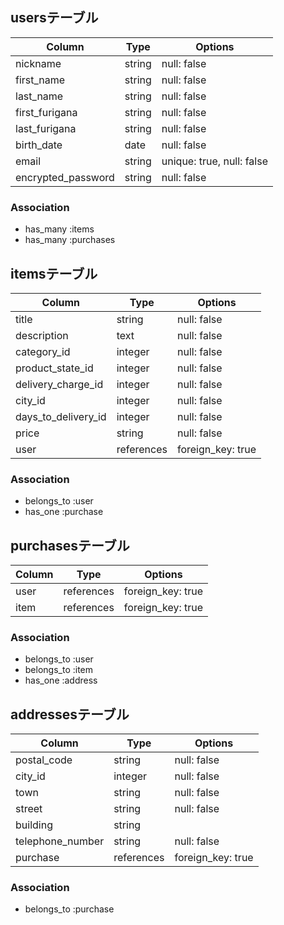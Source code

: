 ## usersテーブル

|Column              |Type   |Options                  |
|--------------------|-------|-------------------------|
|nickname            |string |null: false              |
|first_name          |string |null: false              |
|last_name           |string |null: false              |
|first_furigana      |string |null: false              |
|last_furigana       |string |null: false              |
|birth_date          |date   |null: false              |
|email               |string |unique: true, null: false|
|encrypted_password  |string |null: false              |



### Association
- has_many :items
- has_many :purchases




## itemsテーブル

| Column                              | Type       | Options           |
| ----------------------------------- | ---------- | ----------------- |
| title                               | string     | null: false       |
| description                         | text       | null: false       |
| category_id                         | integer    | null: false       |
| product_state_id                    | integer    | null: false       |
| delivery_charge_id                  | integer    | null: false       |
| city_id                             | integer    | null: false       |
| days_to_delivery_id                 | integer    | null: false       |
| price                               | string     | null: false       |
| user                                | references | foreign_key: true |


### Association

- belongs_to :user
- has_one    :purchase



## purchasesテーブル

| Column       | Type       | Options           |
| ------------ | ---------- | ----------------- |
| user         | references | foreign_key: true |
| item         | references | foreign_key: true |

### Association

- belongs_to :user
- belongs_to :item
- has_one    :address




## addressesテーブル

| Column                   | Type       | Options           |
| ------------------------ | ---------- | ----------------- |
| postal_code              | string     | null: false       |
| city_id                  | integer    | null: false       |
| town                     | string     | null: false       |
| street                   | string     | null: false       |
| building                 | string     |                   |
| telephone_number         | string     | null: false       |
| purchase                 | references | foreign_key: true |


### Association

- belongs_to   :purchase